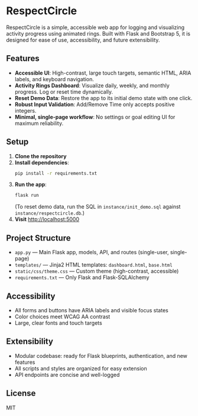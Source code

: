# RespectCircle

RespectCircle is a simple, accessible web app for logging and visualizing activity progress using animated rings. Built with Flask and Bootstrap 5, it is designed for ease of use, accessibility, and future extensibility.

## Features
- **Accessible UI**: High-contrast, large touch targets, semantic HTML, ARIA labels, and keyboard navigation.
- **Activity Rings Dashboard**: Visualize daily, weekly, and monthly progress. Log or reset time dynamically.
- **Reset Demo Data**: Restore the app to its initial demo state with one click.
- **Robust Input Validation**: Add/Remove Time only accepts positive integers.
- **Minimal, single-page workflow**: No settings or goal editing UI for maximum reliability.

## Setup
1. **Clone the repository**
2. **Install dependencies**:
   ```bash
   pip install -r requirements.txt
   ```
3. **Run the app**:
   ```bash
   flask run
   ```
   (To reset demo data, run the SQL in `instance/init_demo.sql` against `instance/respectcircle.db`.)
4. **Visit** [http://localhost:5000](http://localhost:5000)

## Project Structure
- `app.py` — Main Flask app, models, API, and routes (single-user, single-page)
- `templates/` — Jinja2 HTML templates: `dashboard.html`, `base.html`
- `static/css/theme.css` — Custom theme (high-contrast, accessible)
- `requirements.txt` — Only Flask and Flask-SQLAlchemy

## Accessibility
- All forms and buttons have ARIA labels and visible focus states
- Color choices meet WCAG AA contrast
- Large, clear fonts and touch targets

## Extensibility
- Modular codebase: ready for Flask blueprints, authentication, and new features
- All scripts and styles are organized for easy extension
- API endpoints are concise and well-logged

## License
MIT